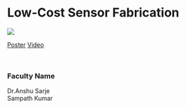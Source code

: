 # Low-Cost Sensor Fabrication

![](https://i.imgur.com/55x9pp6.png)

[Poster](16.%20Low-Cost%20Sensor%20Fabrication.pdf)
[Video](https://youtu.be/jeq025p5mCs)

<br>


### Faculty Name

Dr.Anshu Sarje<br>
Sampath Kumar
